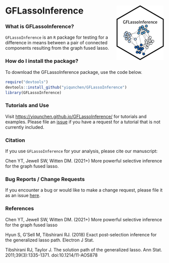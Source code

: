 # GFLassoInference  <img src="./PGInference_sticker.png" align="right" width="150px"/>

### What is GFLassoInference?

`GFLassoInference` is an `R` package for testing for a difference in means between a pair of connected components resulting from the graph fused lasso.

### How do I install the package?

To download the GFLassoInference package, use the code below.
```r
require("devtools")
devtools::install_github("yiqunchen/GFLassoInference")
library(GFLassoInference)
```
### Tutorials and Use

Visit https://yiqunchen.github.io/GFLassoInference/ for tutorials and examples. Please file an [issue](https://github.com/yiqunchen/GFLassoInference/issues) if you have a request for a tutorial that is not currently included.

### Citation

If you use `GFLassoInference` for your analysis, please cite our manuscript:

Chen YT, Jewell SW, Witten DM. (2021+) More powerful selective inference for the graph fused lasso.

### Bug Reports / Change Requests

If you encounter a bug or would like to make a change request, please file it as an issue [here](https://github.com/yiqunchen/GFLassoInference/issues).

### References

Chen YT, Jewell SW, Witten DM. (2021+) More powerful selective inference for the graph fused lasso

Hyun S, G’Sell M, Tibshirani RJ. (2018) Exact post-selection inference for the generalized lasso path. Electron J Stat.

Tibshirani RJ, Taylor J. The solution path of the generalized lasso. Ann Stat. 2011;39(3):1335-1371. doi:10.1214/11-AOS878

